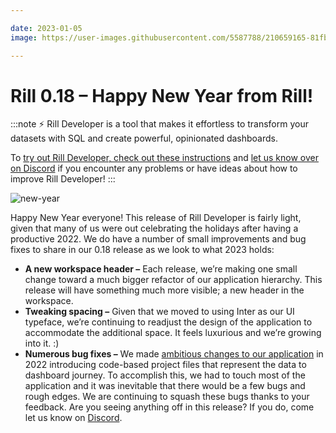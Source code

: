 ```yaml
---

date: 2023-01-05
image: https://user-images.githubusercontent.com/5587788/210659165-81fb6fd5-da74-478a-922a-9e4dd408e935.png

---
```


# Rill 0.18 – Happy New Year from Rill!

:::note
⚡ Rill Developer is a tool that makes it effortless to transform your datasets with SQL and create powerful, opinionated dashboards.

To [try out Rill Developer, check out these instructions](/home/install) and [let us know over on Discord](https://discord.gg/TatjVY32) if you encounter any problems or have ideas about how to improve Rill Developer!
:::

![new-year](https://user-images.githubusercontent.com/5587788/210659165-81fb6fd5-da74-478a-922a-9e4dd408e935.png)

Happy New Year everyone! This release of Rill Developer is fairly light, given that many of us were out celebrating the holidays after having a productive 2022. We do have a number of small improvements and bug fixes to share in our 0.18 release as we look to what 2023 holds:

- **A new workspace header –** Each release, we’re making one small change toward a much bigger refactor of our application hierarchy. This release will have something much more visible; a new header in the workspace.
- **Tweaking spacing –** Given that we moved to using Inter as our UI typeface, we’re continuing to readjust the design of the application to accommodate the additional space. It feels luxurious and we’re growing into it. :)
- **Numerous bug fixes –** We made [ambitious changes to our application](https://docs.rilldata.com/notes/0.16) in 2022 introducing code-based project files that represent the data to dashboard journey. To accomplish this, we had to touch most of the application and it was inevitable that there would be a few bugs and rough edges. We are continuing to squash these bugs thanks to your feedback. Are you seeing anything off in this release? If you do, come let us know on [Discord](https://discord.gg/TatjVY32).
